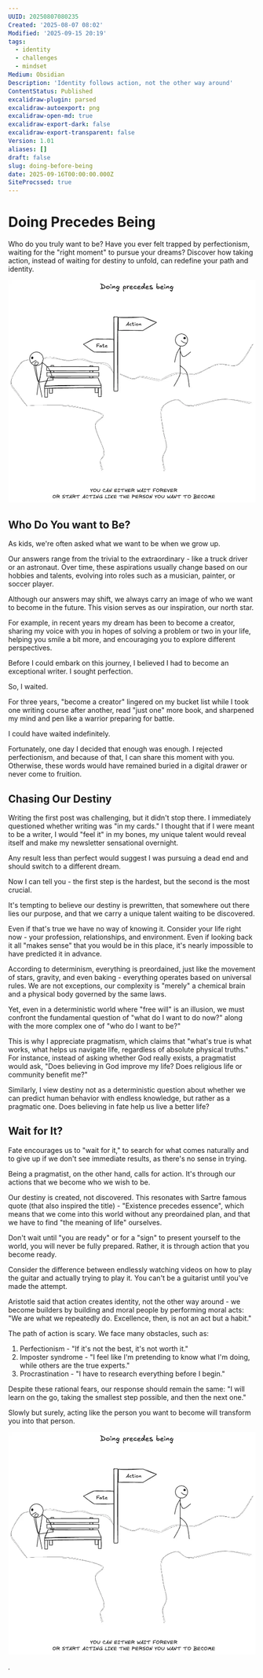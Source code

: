 ```yaml
---
UUID: 20250807080235
Created: '2025-08-07 08:02'
Modified: '2025-09-15 20:19'
tags:
  - identity
  - challenges
  - mindset
Medium: Obsidian
Description: 'Identity follows action, not the other way around'
ContentStatus: Published
excalidraw-plugin: parsed
excalidraw-autoexport: png
excalidraw-open-md: true
excalidraw-export-dark: false
excalidraw-export-transparent: false
Version: 1.01
aliases: []
draft: false
slug: doing-before-being
date: 2025-09-16T00:00:00.000Z
SiteProcssed: true
---
```


# Doing Precedes Being

Who do you truly want to be? Have you ever felt trapped by perfectionism, waiting for the "right moment" to pursue your dreams? Discover how taking action, instead of waiting for destiny to unfold, can redefine your path and identity. 

![Doing Precedes Being (insight).webp](/posts/doing-precedes-being-insight.webp)

<!-- truncate -->

## Who Do You want to Be?

As kids, we're often asked what we want to be when we grow up.

Our answers range from the trivial to the extraordinary - like a truck driver or an astronaut. Over time, these aspirations usually change based on our hobbies and talents, evolving into roles such as a musician, painter, or soccer player.

Although our answers may shift, we always carry an image of who we want to become in the future. This vision serves as our inspiration, our north star.

For example, in recent years my dream has been to become a creator, sharing my voice with you in hopes of solving a problem or two in your life, helping you smile a bit more, and encouraging you to explore different perspectives.

Before I could embark on this journey, I believed I had to become an exceptional writer. I sought perfection.

So, I waited.

For three years, "become a creator" lingered on my bucket list while I took one writing course after another, read "just one" more book, and sharpened my mind and pen like a warrior preparing for battle.

I could have waited indefinitely.

Fortunately, one day I decided that enough was enough. I rejected perfectionism, and because of that, I can share this moment with you. Otherwise, these words would have remained buried in a digital drawer or never come to fruition.

## Chasing Our Destiny

Writing the first post was challenging, but it didn't stop there. I immediately questioned whether writing was "in my cards." I thought that if I were meant to be a writer, I would "feel it" in my bones, my unique talent would reveal itself and make my newsletter sensational overnight.

Any result less than perfect would suggest I was pursuing a dead end and should switch to a different dream.

Now I can tell you - the first step is the hardest, but the second is the most crucial.

It's tempting to believe our destiny is prewritten, that somewhere out there lies our purpose, and that we carry a unique talent waiting to be discovered.

Even if that's true we have no way of knowing it. Consider your life right now - your profession, relationships, and environment. Even if looking back it all "makes sense" that you would be in this place, it's nearly impossible to have predicted it in advance.

According to determinism, everything is preordained, just like the movement of stars, gravity, and even baking - everything operates based on universal rules. We are not exceptions, our complexity is "merely" a chemical brain and a physical body governed by the same laws.

Yet, even in a deterministic world where "free will" is an illusion, we must confront the fundamental question of "what do I want to do now?" along with the more complex one of "who do I want to be?"

This is why I appreciate pragmatism, which claims that "what's true is what works, what helps us navigate life, regardless of absolute physical truths." For instance, instead of asking whether God really exists, a pragmatist would ask, "Does believing in God improve my life? Does religious life or community benefit me?"

Similarly, I view destiny not as a deterministic question about whether we can predict human behavior with endless knowledge, but rather as a pragmatic one. Does believing in fate help us live a better life?

## Wait for It?

Fate encourages us to "wait for it," to search for what comes naturally and to give up if we don't see immediate results, as there's no sense in trying.

Being a pragmatist, on the other hand, calls for action. It's through our actions that we become who we wish to be.

Our destiny is created, not discovered. This resonates with Sartre famous quote (that also inspired the title) - "Existence precedes essence", which means that we come into this world without any preordained plan, and that we have to find "the meaning of life" ourselves.

Don't wait until "you are ready" or for a "sign" to present yourself to the world, you will never be fully prepared. Rather, it is through action that you become ready.

Consider the difference between endlessly watching videos on how to play the guitar and actually trying to play it. You can't be a guitarist until you've made the attempt.

Aristotle said that action creates identity, not the other way around - we become builders by building and moral people by performing moral acts: "We are what we repeatedly do. Excellence, then, is not an act but a habit."

The path of action is scary. We face many obstacles, such as:
1. Perfectionism - "If it's not the best, it's not worth it."
2. Imposter syndrome - "I feel like I'm pretending to know what I'm doing, while others are the true experts."
3. Procrastination - "I have to research everything before I begin."

Despite these rational fears, our response should remain the same: "I will learn on the go, taking the smallest step possible, and then the next one."

Slowly but surely, acting like the person you want to become will transform you into that person.

![Doing Precedes Being (insight).webp](/posts/doing-precedes-being-insight.webp)

*.*
